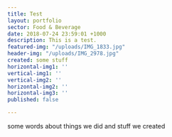 ```yaml
---
title: Test
layout: portfolio
sector: Food & Beverage
date: 2018-07-24 23:59:01 +1000
description: This is a test.
featured-img: "/uploads/IMG_1833.jpg"
header-img: "/uploads/IMG_2978.jpg"
created: some stuff
horizontal-img1: ''
vertical-img1: ''
vertical-img2: ''
horizontal-img2: ''
horizontal-img3: ''
published: false

---
```

some words about things we did and stuff we created